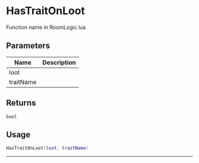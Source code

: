 # HasTraitOnLoot

Function name in RoomLogic.lua

## Parameters

| Name      | Description |
| --------- | ----------- |
| loot      |             |
| traitName |             |

## Returns

`bool`

## Usage

```lua
HasTraitOnLoot(loot, traitName)
```

---
